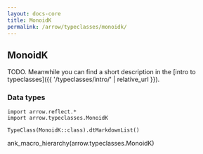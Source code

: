 ```yaml
---
layout: docs-core
title: MonoidK
permalink: /arrow/typeclasses/monoidk/
---
```


## MonoidK




TODO. Meanwhile you can find a short description in the [intro to typeclasses]({{ '/typeclasses/intro/' | relative_url }}).


### Data types

```kotlin:ank:replace
import arrow.reflect.*
import arrow.typeclasses.MonoidK

TypeClass(MonoidK::class).dtMarkdownList()
```

ank_macro_hierarchy(arrow.typeclasses.MonoidK)
